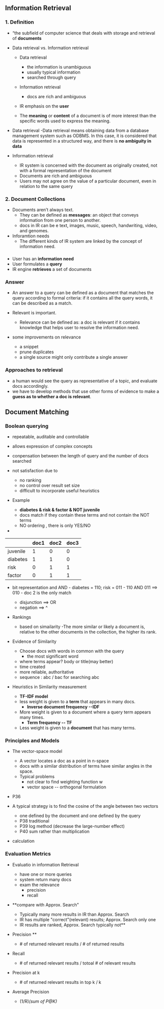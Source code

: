 ## Information Retrieval

### 1. Definition
+ “the subfield of computer science that deals with storage and retrieval of **documents**

+ Data retrieval vs. Information retrieval
	- Data retrieval
		- the information is unambiguous
		- usually typical information
		- searched through query

	- Information retrieval
		- docs are rich and ambiguous

	- IR emphasis on the **user**
	- The **meaning** or **content** of a document is of more interest than the specific words used to express the meaning.
+ Data retrieval
	 -Data retrieval means obtaining data from a database management system such as ODBMS. In this case, it is considered that data is represented in a structured way, and there is **no ambiguity in data**

+ Information retrieval 
	- IR system is concerned with the document as originally created, not with a formal representation of the document
	- Documents are rich and ambiguous
	- Users may not agree on the value of a particular document, even in relation to the same query
	
### 2. Document Collections
+ Documents aren’t always text.  
	- They can be defined as **messages**: an object that conveys information from one person to another.
	- docs in IR can be e text, images, music, speech, handwriting, video, and genomes.
+ Inforamtion needs
	- The different kinds of IR system are linked by the concept of information need.
### 
+ User has an **information need**
+ User formulates a **query**
+ IR engine **retrieves** a set of documents


### Answer
+ An answer to a query can be defined as a document that matches the query according to formal criteria: if it contains all the query words, it can be described as a match. 
+ Relevant is important. 
	- Relevance can be defined as: a doc is relevant if it contains knowledge that helps user to resolve the information need.

+ some improvements on relevance 
	- a snippet
	- prune duplicates
	- a single source might only contribute a single answer

### Approaches to retrieval
+ a human would see the query as representative of a topic, and evaluate docs accordingly.
+ we have to develop methods that use other forms of evidence to make a **guess as to whether a doc is relevant**.

## Document Matching 

### Boolean querying
+ repeatable, auditable and controllable
+ allows expression of complex concepts
+ conpensation between the length of query and the number of docs searched 
+ not satisfaction due to
	- no ranking
	- no control over result set size
	- difficult to incorporate useful heuristics
+ Example
	- **diabetes & risk & factor & NOT juvenile**
	- docs match if they contain these terms and not contain the NOT terms
	- NO ordering , there is only YES/NO
 
+ 
| | doc1| doc2| doc3|
|--|--|--|--|
| juvenile| 1| 0|0|
| diabetes|1 |1 |0|
|risk|0|1|1|
|factor|0|1|1|

+ bit representation and AND
		- diabetes = 110; risk = 011
		- 110 AND 011 ==> 010
		- doc 2 is the only match

	+ disjunction ==> OR 
	+ negation ==> ^
 
+ Rankings
	- based on simailarity
	-The more similar or likely a document is, relative to the other documents in the collection, the higher its rank.

+ Evidence of Similarity
	- Choose docs with words in common with the query
		- the most significant word
	- where terms appear? body or title(may better)
	- time created
	- more reliable, authoritative
	- sequence : abc / bac for searching abc

+ Heuristics in Similarity measurement
	- **TF-IDF model**
	- less weight is given to a **term** that appears in many docs.
		- **Inverse document frequency --IDF**
	- More weight is given to a document where a query term appears many times.
		- **Term frequency -- TF**
	- Less weight is given to a **document** that has many terms.

### Principles and Models
+ The vector-space model
	- A vector locates a doc as a point in n-space
	- docs with a similar distribution of terms have similar angles in the space.
	- Typical problems
		- not clear to find weighting function w
		- vector space -- orthogonal formulation
+ P36
+ A typical strategy is to find the cosine of the angle between two vectors
	- one defined by the document and one defined by the query
	- P38 traditional 
	- P39 log method (decrease the large-number effect)
	- P40	sum rather than multiplication 

+ calculation

### Evaluation Metrics
+ Evaluatio in information Retrieval
	- have one or more queries
	- system return many docs
	- exam the relevance 
		- precision 
		- recall
+ **compare with Approx. Search"
	- Typically many more results in IR than Approx. Search
	- IR has multiple "correct"(relevant) results; Approx. Search only one
	- IR results are ranked, Approx. Search typically not**

+ Precision **
	- \# of returned relevant results / # of returned results
+ Recall
	- \# of returned relevant results / totoal # of relevant results

+ Precision at k
	- \# of returned relevant results in top k / k
+ Average Precision
	- (1/R)*(sum of P@K)*









